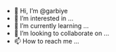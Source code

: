 - 👋 Hi, I’m @garbiye
- 👀 I’m interested in ...
- 🌱 I’m currently learning ...
- 💞️ I’m looking to collaborate on ...
- 📫 How to reach me ...

<!---
garbiye/garbiye is a ✨ special ✨ repository because its `README.md` (this file) appears on your GitHub profile.
You can click the Preview link to take a look at your changes.
--->

